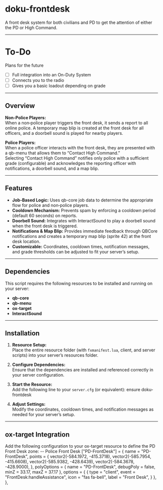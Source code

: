 # doku-frontdesk

A front desk system for both civilians and PD to get the attention of either the PD or High Command.

---

# To-Do
Plans for the future
  - [ ] Full integration into an On-Duty System
  - [ ] Connects you to the radio
  - [ ] Gives you a basic loadout depending on grade

---

## Overview

**Non‑Police Players:**  
When a non‑police player triggers the front desk, it sends a report to all online police. A temporary map blip is created at the front desk for all officers, and a doorbell sound is played for nearby players.

**Police Players:**  
When a police officer interacts with the front desk, they are presented with a qb-menu that allows them to “Contact High Command.”  
Selecting “Contact High Command” notifies only police with a sufficient grade (configurable) and acknowledges the reporting officer with notifications, a doorbell sound, and a map blip.

---

## Features

- **Job-Based Logic:** Uses qb-core job data to determine the appropriate flow for police and non‑police players.
- **Cooldown Mechanism:** Prevents spam by enforcing a cooldown period (default 60 seconds) on reports.
- **Doorbell Sound:** Integrates with InteractSound to play a doorbell sound when the front desk is triggered.
- **Notifications & Map Blip:** Provides immediate feedback through QBCore notifications and creates a temporary map blip (sprite 42) at the front desk location.
- **Customizable:** Coordinates, cooldown times, notification messages, and grade thresholds can be adjusted to fit your server’s setup.

---

## Dependencies

This script requires the following resources to be installed and running on your server:
- **qb-core**
- **qb-menu**
- **ox-target**
- **InteractSound**

---

## Installation

1. **Resource Setup:**  
   Place the entire resource folder (with `fxmanifest.lua`, client, and server scripts) into your server’s resources folder.

2. **Configure Dependencies:**  
   Ensure that the dependencies are installed and referenced correctly in your server configuration.

3. **Start the Resource:**  
   Add the following line to your `server.cfg` (or equivalent):
    ensure doku-frontdesk

4. **Adjust Settings:**  
   Modify the coordinates, cooldown times, and notification messages as needed for your server’s setup.

---

## ox-target Integration

Add the following configuration to your ox-target resource to define the PD Front Desk zone:
-- Police Front Desk
["PD-FrontDesk"] = {
name = "PD-FrontDesk",
points = {
 vector2(-584.1972, -415.3718),
 vector2(-585.7954, -415.6608),
 vector2(-585.9382, -428.6439),
 vector2(-584.3678, -428.9000),
},
polyOptions = {
 name = "PD-FrontDesk",
 debugPoly = false,
 minZ = 33.17,
 maxZ = 37.17
},
options = {
 {
   type = "client",
   event = "FrontDesk:handleAssistance",
   icon = "fas fa-bell",
   label = "Front Desk",
 }
},
},
